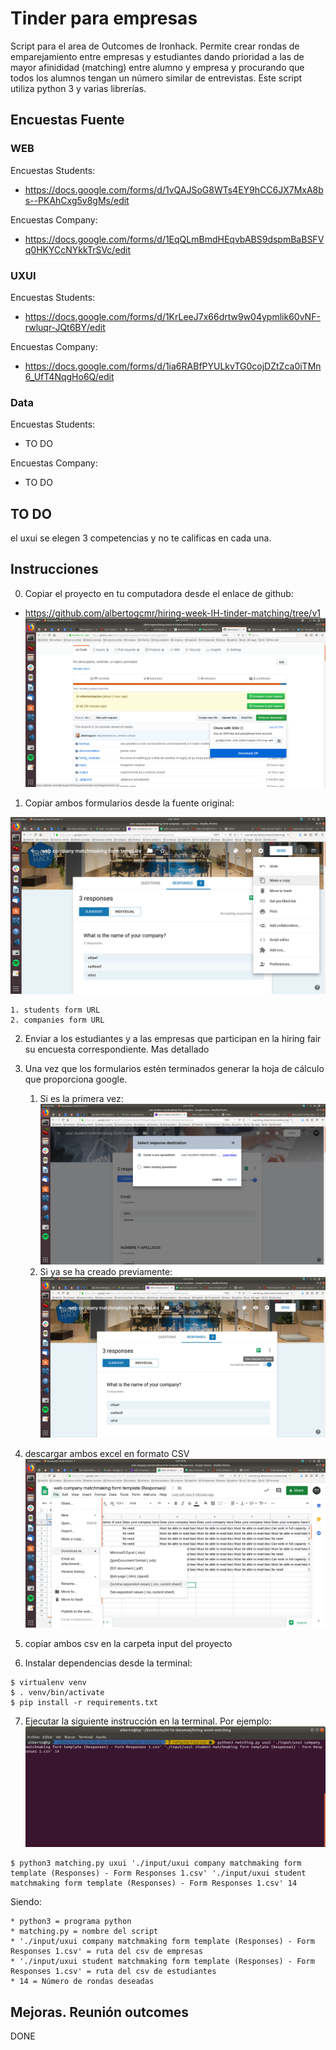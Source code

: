 # Tinder para empresas

Script para el area de Outcomes de Ironhack. Permite crear rondas de emparejamiento entre empresas y estudiantes dando prioridad a las de mayor afinididad (matching) entre alumno y empresa y procurando que todos los alumnos tengan un número similar de entrevistas. 
Este script utiliza python 3 y varias librerías. 


## Encuestas Fuente


### WEB
Encuestas Students: 
* https://docs.google.com/forms/d/1vQAJSoG8WTs4EY9hCC6JX7MxA8bs--PKAhCxg5v8gMs/edit

Encuestas Company: 
* https://docs.google.com/forms/d/1EqQLmBmdHEqvbABS9dspmBaBSFVq0HKYCcNYkkTrSVc/edit

### UXUI
Encuestas Students: 
* https://docs.google.com/forms/d/1KrLeeJ7x66drtw9w04ypmlik60vNF-rwluqr-JQt6BY/edit

Encuestas Company: 
* https://docs.google.com/forms/d/1ia6RABfPYULkvTG0cojDZtZca0iTMn6_UfT4NqgHo6Q/edit

### Data 
Encuestas Students: 
* TO DO

Encuestas Company: 
* TO DO

## TO DO
el uxui se elegen 3 competencias y no te calificas en cada una. 

## Instrucciones
0. Copiar el proyecto en tu computadora desde el enlace de github:
* https://github.com/albertogcmr/hiring-week-IH-tinder-matching/tree/v1 
![download project](./documentation/00-download-repo.png)
1. Copiar ambos formularios desde la fuente original: 

![copy form](./documentation/01-copy-form.png)

	1. students form URL
	2. companies form URL
2. Enviar a los estudiantes y a las empresas que participan en la hiring fair su encuesta correspondiente. Mas detallado
3. Una vez que los formularios estén terminados generar la hoja de cálculo que proporciona google. 
    1. Si es la primera vez:  
![create sheet](./documentation/02a-create-sheet.png)
    2. Si ya se ha creado previamente: 
![open sheet](./documentation/02b-open-existing-sheet.png)
4. descargar ambos excel en formato CSV 
![download csv](./documentation/03-download-csv.png)
5. copiar ambos csv en la carpeta input del proyecto


6. Instalar dependencias desde la terminal: 
``` 
$ virtualenv venv 
$ . venv/bin/activate
$ pip install -r requirements.txt

```
7. Ejecutar la siguiente instrucción en la terminal. Por ejemplo: 
![console](./documentation/04-console.png)
```
$ python3 matching.py uxui './input/uxui company matchmaking form template (Responses) - Form Responses 1.csv' './input/uxui student matchmaking form template (Responses) - Form Responses 1.csv' 14
```
Siendo: 
```
* python3 = programa python
* matching.py = nombre del script
* './input/uxui company matchmaking form template (Responses) - Form Responses 1.csv' = ruta del csv de empresas
* './input/uxui student matchmaking form template (Responses) - Form Responses 1.csv' = ruta del csv de estudiantes
* 14 = Número de rondas deseadas
```

## Mejoras. Reunión outcomes

DONE